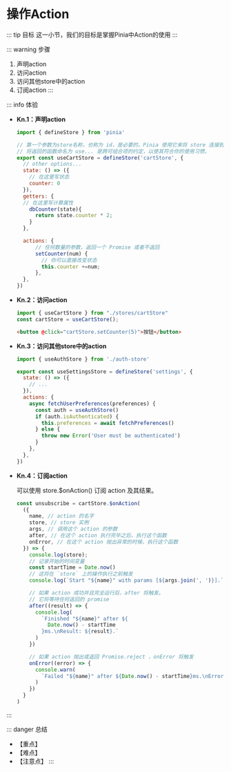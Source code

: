 # 操作Action

::: tip 目标
这一小节，我们的目标是掌握Pinia中Action的使用
:::

::: warning 步骤

1. 声明action
2. 访问action
3. 访问其他store中的action
4. 订阅action
:::

::: info 体验

* **Kn.1：声明action**

  ```js
  import { defineStore } from 'pinia'

  // 第一个参数为store名称，也称为 id，是必要的，Pinia 使用它来将 store 连接到 devtools。
  // 将返回的函数命名为 use... 是跨可组合项的约定，以使其符合你的使用习惯。
  export const useCartStore = defineStore('cartStore', {
    // other options...
    state: () => ({
      // 在这里写状态
      counter: 0
    }),
    getters: {
    // 在这里写计算属性
      dbCounter(state){
        return state.counter * 2;
      }
    },

    actions: {
        // 任何数量的参数，返回一个 Promise 或者不返回
        setCounter(num) {
          // 你可以直接改变状态
          this.counter +=num;
        },
    },
  })

  ```

* **Kn.2：访问action**

  ```js
  import { useCartStore } from "./stores/cartStore"
  const cartStore = useCartStore();
  ```

  ```html
  <button @click="cartStore.setCounter(5)">按钮</button>
  ```

* **Kn.3：访问其他store中的action**

  ```js
  import { useAuthStore } from './auth-store'

  export const useSettingsStore = defineStore('settings', {
    state: () => ({
      // ...
    }),
    actions: {
      async fetchUserPreferences(preferences) {
        const auth = useAuthStore()
        if (auth.isAuthenticated) {
          this.preferences = await fetchPreferences()
        } else {
          throw new Error('User must be authenticated')
        }
      },
    },
  })
  ```

* **Kn.4：订阅action**

  可以使用 store.$onAction() 订阅 action 及其结果。

  ```js
  const unsubscribe = cartStore.$onAction(
    ({
      name, // action 的名字
      store, // store 实例
      args, // 调用这个 action 的参数
      after, // 在这个 action 执行完毕之后，执行这个函数
      onError, // 在这个 action 抛出异常的时候，执行这个函数
    }) => {
      console.log(store);
      // 记录开始的时间变量
      const startTime = Date.now()
      // 这将在 `store` 上的操作执行之前触发
      console.log(`Start "${name}" with params [${args.join(', ')}].`)

      // 如果 action 成功并且完全运行后，after 将触发。
      // 它将等待任何返回的 promise
      after((result) => {
        console.log(
          `Finished "${name}" after ${
            Date.now() - startTime
          }ms.\nResult: ${result}.`
        )
      })

      // 如果 action 抛出或返回 Promise.reject ，onError 将触发
      onError((error) => {
        console.warn(
          `Failed "${name}" after ${Date.now() - startTime}ms.\nError: ${error}.`
        )
      })
    }
  )
  ```

:::

::: danger 总结

* 【重点】
* 【难点】
* 【注意点】
:::
